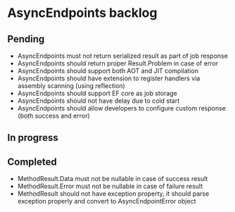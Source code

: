 # AsyncEndpoints backlog

## Pending

- AsyncEndpoints must not return serialized result as part of job response
- AsyncEndpoints should return proper Result.Problem in case of error
- AsyncEndpoints should support both AOT and JIT compilation
- AsyncEndpoints should have extension to register handlers via assembly scanning (using reflection)
- AsyncEndpoints should support EF core as job storage
- AsyncEndpoints should not have delay due to cold start
- AsyncEndpoints should allow developers to configure custom response (both success and error)

## In progress

## Completed

- MethodResult.Data must not be nullable in case of success result
- MethodResult.Error must not be nullable in case of failure result
- MethodResult should not have exception property, it should parse exception properly and convert to AsyncEndpointError object